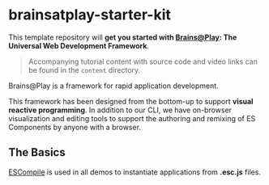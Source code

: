 # brainsatplay-starter-kit
 This template repository will **get you started with [Brains@Play](https://github.com/brainsatplay): The Universal Web Development Framework**.

 > Accompanying tutorial content with source code and video links can be found in the `content` directory.

 Brains@Play is a framework for rapid application development.

 This framework has been designed from the bottom-up to support **visual reactive programming**. In addition to our CLI, we have on-browser visualization and editing tools to support the authoring and remixing of ES Components by anyone with a browser.

## The Basics
[ESCompile](https://github.com/brainsatplay/escode/blob/main/libraries/escompose) is used in all demos to instantiate applications from **.esc.js** files.